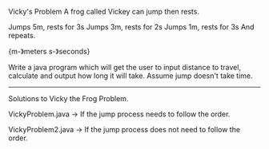 Vicky's Problem
A frog called Vickey can jump then rests.

Jumps 5m, rests for 3s
Jumps 3m, rests for 2s
Jumps 1m, rests for 3s
And repeats.

{m-》meters
 s-》seconds}

Write a java program which will get the user to input distance to travel, 
calculate and output how long it will take. Assume jump doesn't take time.

------------------------------------------------------------------------------
Solutions to Vicky the Frog Problem.

VickyProblem.java  -> If the jump process needs to follow the order.

VickyProblem2.java -> If the jump process does not need to follow the order.

